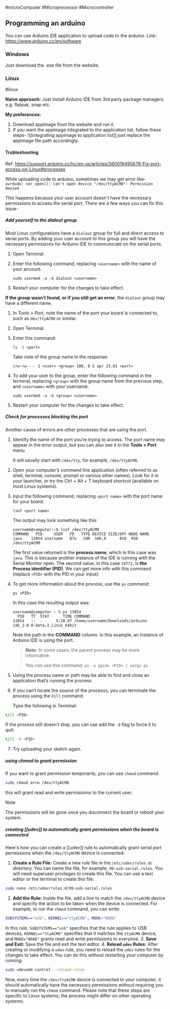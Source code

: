 #microComputer #Microprocessor #Microcontroller 

## Programming an arduino

You can use Arduino IDE application to upload code to the arduino.
Link- https://www.arduino.cc/en/software
### Windows
Just download the .exe file from the website.

### Linux
#linux 

**Naive approach:**
Just install Arduino IDE from 3rd party package managers e.g. flatpak, snap etc.

**My preferances:**
1. Download appimage from the website and run it.
2. If you want the appimage integrated to the application list, follow these steps-
	![[integrating appimage to application list]]
	just replace the appimage file path accordingly.
#### Trubleshooting

Ref: https://support.arduino.cc/hc/en-us/articles/360016495679-Fix-port-access-on-Linux#processes

While uploading code to arduino, sometimes we may get error like-
`avrdude: ser_open(): can't open device "/dev/ttyACM0": Permission denied`

This happens because your user account doesn't have the necessary permissions to access the serial port.
There are a few ways you can fix this issue-
##### Add yourself to the dialout group
Most Linux configurations have a `dialout` group for full and direct access to serial ports. By adding your user account to this group you will have the necessary permissions for Arduino IDE to communicate on the serial ports.

1. Open Terminal.
    
2. Enter the following command, replacing `<username>` with the name of your account.
    
    ```
    sudo usermod -a -G dialout <username>
    ```
    
3. Restart your computer for the changes to take effect.
    

**If the group wasn’t found, or if you still get an error**, the `dialout` group may have a different name.

1. In _Tools > Port_, note the name of the port your board is connected to, such as `dev/ttyACM0` or similar.
    
2. Open Terminal.
    
3. Enter this command:
    
    ```
    ls -l <port>
    ```
    
    Take note of the group name in the response:
    
    ```
    crw-rw---- 1 <user> <group> 188, 0 5 apr 23.01 <port>
    ```
    
4. To add your user to the group, enter the following command in the terminal, replacing `<group>` with the group name from the previous step, and `<username>` with your username:
    
    ```
    sudo usermod -a -G <group> <username>
    ```
    
5. Restart your computer for the changes to take effect.

##### Check for processes blocking the port

Another cause of errors are other processes that are using the port.

1. Identify the name of the port you’re trying to access. The port name may appear in the error output, but you can also see it in the **Tools > Port** menu.
    
    It will usually start with `/dev/tty`, for example, `/dev/ttyACM0`.
    
2. Open your computer’s command line application (often referred to as shell, terminal, console, prompt or various other names). Look for it in your launcher, or try the Ctrl + Alt + T keyboard shortcut (available on most Linux systems).
    
3. Input the following command, replacing `<port name>` with the port name for your board.
    
    ```
    lsof <port name>
    ```
    
    The output may look something like this:
    
    ```
    username@computer:~$ lsof /dev/ttyACM0
    COMMAND   PID     USER   FD   TYPE DEVICE SIZE/OFF NODE NAME
    java    13854 username   87u   CHR  166,0      0t0  950 /dev/ttyACM0
    ```
    
    The first value returned is the **process name**, which in this case was `java`. This is because another instance of the IDE is running with the Serial Monitor open. The second value, in this case `19772`, is **the Process identifier (PID)**. We can get more info with this command (replace `<PID>` with the PID in your input):
    
4. To get more information about the process, use the `ps` command:
    
    ```
    ps <PID>
    ```
    
    In this case the resulting output was:
    
    ```
    username@computer ~ % ps 13854                 
      PID   TT  STAT      TIME COMMAND
    13854   --  -      5:28.07 /home/username/Downloads/arduino-ide_2.0.0-beta.2_Linux_64bit  
    ```
    
    Note the path in the **COMMAND** column. In this example, an instance of Arduino IDE is using the port.
    
    > **Note:** In some cases, the parent process may be more informative.
    > 
    > You can use this command: `ps -o ppid= <PID> | xargs ps`
    
5. Using the process name or path may be able to find and close an application that’s running the process.
    
6. If you can’t locate the source of the processs, you can terminate the process using the `kill` command.
    
    Type the following in Terminal:
    
```bash
kill <PID>
```
If the process still doesn’t stop, you can use add the `-9` flag to force it to quit:
    
```bash
kill -9 <PID>
```
    
7. Try uploading your sketch again.

##### using chmod to grant permission
If you want to grant permission temporarily, you can use `chmod` command.

```bash
sudo chmod a+rw /dev/ttyACM0
```

this will grant read and write permissions to the current user. 
>[!Note]
>The permissions will be gone once you disconnect the board or reboot your system.

##### creating [[udev]] to automatically grant permissions when the board is connected

Here's how you can create a [[udev]] rule to automatically grant serial port permissions when the `/dev/ttyACM0` device is connected:

1. **Create a Rule File:** Create a new rule file in the `/etc/udev/rules.d/` directory. You can name the file, for example, `99-usb-serial.rules`. You will need superuser privileges to create this file. You can use a text editor or the terminal to create this file:

 ```bash
 sudo nano /etc/udev/rules.d/99-usb-serial.rules
 ```
    
2. **Add the Rule:** Inside the file, add a line to match the `/dev/ttyACM0` device and specify the action to be taken when the device is connected. For example, to run the `chmod` command, you can write:
```bash
SUBSYSTEMS=="usb", KERNEL=="ttyACM0", MODE="0666"
```

In this rule, `SUBSYSTEMS=="usb"` specifies that the rule applies to USB devices, `KERNEL=="ttyACM0"` specifies that it matches the `ttyACM0` device, and `MODE="0666"` grants read and write permissions to everyone.
3. **Save and Exit:** Save the file and exit the text editor.
4. **Reload `udev` Rules:** After creating or modifying a `udev` rule, you need to reload the `udev` rules for the changes to take effect. You can do this without restarting your computer by running:
```bash
sudo udevadm control --reload-rules
```

Now, every time the `/dev/ttyACM0` device is connected to your computer, it should automatically have the necessary permissions without requiring you to manually run the `chmod` command. Please note that these steps are specific to Linux systems; the process might differ on other operating systems.